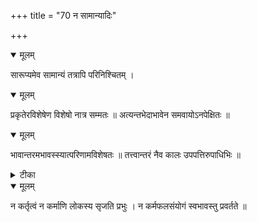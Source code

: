 +++
title = "70 न सामान्यादिः"

+++


<details open><summary>मूलम्</summary>

सारूप्यमेव सामान्यं तत्रापि परिनिश्चितम् ।
</details>



<details open><summary>मूलम्</summary>

प्रकृतेरविशेषेण विशेषो नात्र सम्मतः ॥ अत्यन्तभेदाभावेन समवायोऽनपेक्षितः ॥
</details>



<details open><summary>मूलम्</summary>

भावान्तरमभावस्स्यात्परिणामविशेषतः ॥ तत्त्वान्तरं नैव कालः उपपत्तिरुपाधिभिः ॥
</details>



<details><summary>टीका</summary>

त. कौ.[33 का.]
</details>



<details open><summary>मूलम्</summary>

न कर्तृत्वं न कर्माणि लोकस्य सृजति प्रभुः । न कर्मफलसंयोगं स्वभावस्तु प्रवर्तते ॥
</details>

